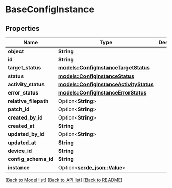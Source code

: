 # BaseConfigInstance

## Properties

Name | Type | Description | Notes
------------ | ------------- | ------------- | -------------
**object** | **String** |  | 
**id** | **String** |  | 
**target_status** | [**models::ConfigInstanceTargetStatus**](ConfigInstanceTargetStatus.md) |  | 
**status** | [**models::ConfigInstanceStatus**](ConfigInstanceStatus.md) |  | 
**activity_status** | [**models::ConfigInstanceActivityStatus**](ConfigInstanceActivityStatus.md) |  | 
**error_status** | [**models::ConfigInstanceErrorStatus**](ConfigInstanceErrorStatus.md) |  | 
**relative_filepath** | Option<**String**> |  | 
**patch_id** | Option<**String**> |  | 
**created_by_id** | Option<**String**> |  | 
**created_at** | **String** |  | 
**updated_by_id** | Option<**String**> |  | 
**updated_at** | **String** |  | 
**device_id** | **String** |  | 
**config_schema_id** | **String** |  | 
**instance** | Option<[**serde_json::Value**](.md)> |  | 

[[Back to Model list]](../README.md#documentation-for-models) [[Back to API list]](../README.md#documentation-for-api-endpoints) [[Back to README]](../README.md)


